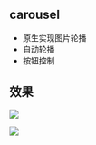 ## carousel

- 原生实现图片轮播
- 自动轮播
- 按钮控制

## 效果

![](https://github.com/zlbest/carousel/tree/master/img/1.jpg)

![](https://github.com/zlbest/carousel/tree/master/img/2.jpg)

